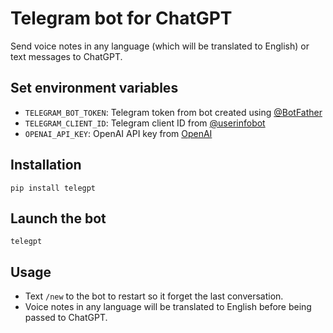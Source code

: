 # Telegram bot for ChatGPT

Send voice notes in any language (which will be translated to English) or text messages to ChatGPT.

## Set environment variables

- `TELEGRAM_BOT_TOKEN`: Telegram token from bot created using [@BotFather](https://t.me/botfather)
- `TELEGRAM_CLIENT_ID`: Telegram client ID from [@userinfobot](https://t.me/userinfobot)
- `OPENAI_API_KEY`: OpenAI API key from [OpenAI](https://beta.openai.com/)

## Installation

```shell
pip install telegpt
```

## Launch the bot

```shell
telegpt
```

## Usage

- Text `/new` to the bot to restart so it forget the last conversation.
- Voice notes in any language will be translated to English before being passed to ChatGPT.
